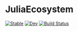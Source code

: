 # JuliaEcosystem

[![Stable](https://img.shields.io/badge/docs-stable-blue.svg)](https://tp2750.github.io/JuliaEcosystem.jl/stable/)
[![Dev](https://img.shields.io/badge/docs-dev-blue.svg)](https://tp2750.github.io/JuliaEcosystem.jl/dev/)
[![Build Status](https://github.com/tp2750/JuliaEcosystem.jl/actions/workflows/CI.yml/badge.svg?branch=main)](https://github.com/tp2750/JuliaEcosystem.jl/actions/workflows/CI.yml?query=branch%3Amain)
